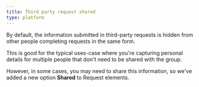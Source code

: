 ```yaml
---
title: Third party request shared
type: platform
---
```


By default, the information submitted in third-party requests is hidden from other people completing requests in the same form.

This is good for the typical uses-case where you're capturing personal details for multiple people that don't need to be shared with the group.

However, in some cases, you may need to share this information, so we've added a new option **Shared** to Request elements.